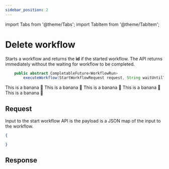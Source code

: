 ```yaml
---
sidebar_position: 2
---
```


import Tabs from '@theme/Tabs';
import TabItem from '@theme/TabItem';

# Delete workflow
Starts a workflow and returns the **id** if the started workflow.  The API returns immediately without the waiting for workflow to be completed.

<Tabs>
<TabItem value="Java" label="Java">

```java
    public abstract CompletableFuture<WorkflowRun>
        executeWorkflow(StartWorkflowRequest request, String waitUntilTask);
```
</TabItem>

  <TabItem value="Golang" label="Golang">
    This is a banana 🍌
  </TabItem>
  <TabItem value="Python" label="Python">
      This is a banana 🍌
  </TabItem>
  <TabItem value="CSharp" label="CSharp">
      This is a banana 🍌
  </TabItem>
  <TabItem value="Javascript" label="Javascript">
        This is a banana 🍌
    </TabItem>
    <TabItem value="Clojure" label="Clojure">
        This is a banana 🍌
    </TabItem>
</Tabs>

## Request
Input to the start workflow API is the payload is a JSON map of the input to the workflow.
```json
{

}
```

## Response
